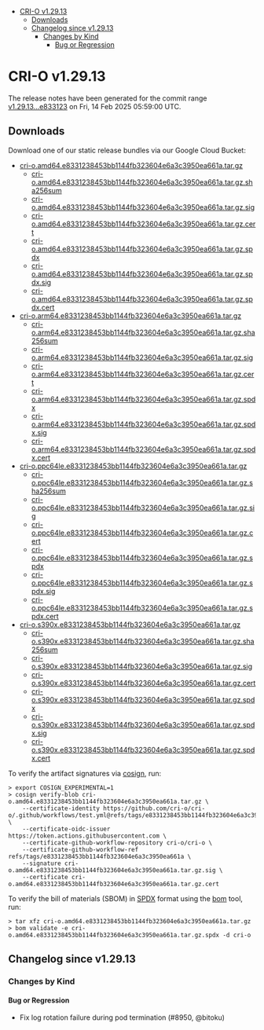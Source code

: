 - [CRI-O v1.29.13](#cri-o-v12913)
  - [Downloads](#downloads)
  - [Changelog since v1.29.13](#changelog-since-v12913)
    - [Changes by Kind](#changes-by-kind)
      - [Bug or Regression](#bug-or-regression)

# CRI-O v1.29.13

The release notes have been generated for the commit range
[v1.29.13...e833123](https://github.com/cri-o/cri-o/compare/v1.29.13...v1.29.13) on Fri, 14 Feb 2025 05:59:00 UTC.

## Downloads

Download one of our static release bundles via our Google Cloud Bucket:

- [cri-o.amd64.e8331238453bb1144fb323604e6a3c3950ea661a.tar.gz](https://storage.googleapis.com/cri-o/artifacts/cri-o.amd64.e8331238453bb1144fb323604e6a3c3950ea661a.tar.gz)
  - [cri-o.amd64.e8331238453bb1144fb323604e6a3c3950ea661a.tar.gz.sha256sum](https://storage.googleapis.com/cri-o/artifacts/cri-o.amd64.e8331238453bb1144fb323604e6a3c3950ea661a.tar.gz.sha256sum)
  - [cri-o.amd64.e8331238453bb1144fb323604e6a3c3950ea661a.tar.gz.sig](https://storage.googleapis.com/cri-o/artifacts/cri-o.amd64.e8331238453bb1144fb323604e6a3c3950ea661a.tar.gz.sig)
  - [cri-o.amd64.e8331238453bb1144fb323604e6a3c3950ea661a.tar.gz.cert](https://storage.googleapis.com/cri-o/artifacts/cri-o.amd64.e8331238453bb1144fb323604e6a3c3950ea661a.tar.gz.cert)
  - [cri-o.amd64.e8331238453bb1144fb323604e6a3c3950ea661a.tar.gz.spdx](https://storage.googleapis.com/cri-o/artifacts/cri-o.amd64.e8331238453bb1144fb323604e6a3c3950ea661a.tar.gz.spdx)
  - [cri-o.amd64.e8331238453bb1144fb323604e6a3c3950ea661a.tar.gz.spdx.sig](https://storage.googleapis.com/cri-o/artifacts/cri-o.amd64.e8331238453bb1144fb323604e6a3c3950ea661a.tar.gz.spdx.sig)
  - [cri-o.amd64.e8331238453bb1144fb323604e6a3c3950ea661a.tar.gz.spdx.cert](https://storage.googleapis.com/cri-o/artifacts/cri-o.amd64.e8331238453bb1144fb323604e6a3c3950ea661a.tar.gz.spdx.cert)
- [cri-o.arm64.e8331238453bb1144fb323604e6a3c3950ea661a.tar.gz](https://storage.googleapis.com/cri-o/artifacts/cri-o.arm64.e8331238453bb1144fb323604e6a3c3950ea661a.tar.gz)
  - [cri-o.arm64.e8331238453bb1144fb323604e6a3c3950ea661a.tar.gz.sha256sum](https://storage.googleapis.com/cri-o/artifacts/cri-o.arm64.e8331238453bb1144fb323604e6a3c3950ea661a.tar.gz.sha256sum)
  - [cri-o.arm64.e8331238453bb1144fb323604e6a3c3950ea661a.tar.gz.sig](https://storage.googleapis.com/cri-o/artifacts/cri-o.arm64.e8331238453bb1144fb323604e6a3c3950ea661a.tar.gz.sig)
  - [cri-o.arm64.e8331238453bb1144fb323604e6a3c3950ea661a.tar.gz.cert](https://storage.googleapis.com/cri-o/artifacts/cri-o.arm64.e8331238453bb1144fb323604e6a3c3950ea661a.tar.gz.cert)
  - [cri-o.arm64.e8331238453bb1144fb323604e6a3c3950ea661a.tar.gz.spdx](https://storage.googleapis.com/cri-o/artifacts/cri-o.arm64.e8331238453bb1144fb323604e6a3c3950ea661a.tar.gz.spdx)
  - [cri-o.arm64.e8331238453bb1144fb323604e6a3c3950ea661a.tar.gz.spdx.sig](https://storage.googleapis.com/cri-o/artifacts/cri-o.arm64.e8331238453bb1144fb323604e6a3c3950ea661a.tar.gz.spdx.sig)
  - [cri-o.arm64.e8331238453bb1144fb323604e6a3c3950ea661a.tar.gz.spdx.cert](https://storage.googleapis.com/cri-o/artifacts/cri-o.arm64.e8331238453bb1144fb323604e6a3c3950ea661a.tar.gz.spdx.cert)
- [cri-o.ppc64le.e8331238453bb1144fb323604e6a3c3950ea661a.tar.gz](https://storage.googleapis.com/cri-o/artifacts/cri-o.ppc64le.e8331238453bb1144fb323604e6a3c3950ea661a.tar.gz)
  - [cri-o.ppc64le.e8331238453bb1144fb323604e6a3c3950ea661a.tar.gz.sha256sum](https://storage.googleapis.com/cri-o/artifacts/cri-o.ppc64le.e8331238453bb1144fb323604e6a3c3950ea661a.tar.gz.sha256sum)
  - [cri-o.ppc64le.e8331238453bb1144fb323604e6a3c3950ea661a.tar.gz.sig](https://storage.googleapis.com/cri-o/artifacts/cri-o.ppc64le.e8331238453bb1144fb323604e6a3c3950ea661a.tar.gz.sig)
  - [cri-o.ppc64le.e8331238453bb1144fb323604e6a3c3950ea661a.tar.gz.cert](https://storage.googleapis.com/cri-o/artifacts/cri-o.ppc64le.e8331238453bb1144fb323604e6a3c3950ea661a.tar.gz.cert)
  - [cri-o.ppc64le.e8331238453bb1144fb323604e6a3c3950ea661a.tar.gz.spdx](https://storage.googleapis.com/cri-o/artifacts/cri-o.ppc64le.e8331238453bb1144fb323604e6a3c3950ea661a.tar.gz.spdx)
  - [cri-o.ppc64le.e8331238453bb1144fb323604e6a3c3950ea661a.tar.gz.spdx.sig](https://storage.googleapis.com/cri-o/artifacts/cri-o.ppc64le.e8331238453bb1144fb323604e6a3c3950ea661a.tar.gz.spdx.sig)
  - [cri-o.ppc64le.e8331238453bb1144fb323604e6a3c3950ea661a.tar.gz.spdx.cert](https://storage.googleapis.com/cri-o/artifacts/cri-o.ppc64le.e8331238453bb1144fb323604e6a3c3950ea661a.tar.gz.spdx.cert)
- [cri-o.s390x.e8331238453bb1144fb323604e6a3c3950ea661a.tar.gz](https://storage.googleapis.com/cri-o/artifacts/cri-o.s390x.e8331238453bb1144fb323604e6a3c3950ea661a.tar.gz)
  - [cri-o.s390x.e8331238453bb1144fb323604e6a3c3950ea661a.tar.gz.sha256sum](https://storage.googleapis.com/cri-o/artifacts/cri-o.s390x.e8331238453bb1144fb323604e6a3c3950ea661a.tar.gz.sha256sum)
  - [cri-o.s390x.e8331238453bb1144fb323604e6a3c3950ea661a.tar.gz.sig](https://storage.googleapis.com/cri-o/artifacts/cri-o.s390x.e8331238453bb1144fb323604e6a3c3950ea661a.tar.gz.sig)
  - [cri-o.s390x.e8331238453bb1144fb323604e6a3c3950ea661a.tar.gz.cert](https://storage.googleapis.com/cri-o/artifacts/cri-o.s390x.e8331238453bb1144fb323604e6a3c3950ea661a.tar.gz.cert)
  - [cri-o.s390x.e8331238453bb1144fb323604e6a3c3950ea661a.tar.gz.spdx](https://storage.googleapis.com/cri-o/artifacts/cri-o.s390x.e8331238453bb1144fb323604e6a3c3950ea661a.tar.gz.spdx)
  - [cri-o.s390x.e8331238453bb1144fb323604e6a3c3950ea661a.tar.gz.spdx.sig](https://storage.googleapis.com/cri-o/artifacts/cri-o.s390x.e8331238453bb1144fb323604e6a3c3950ea661a.tar.gz.spdx.sig)
  - [cri-o.s390x.e8331238453bb1144fb323604e6a3c3950ea661a.tar.gz.spdx.cert](https://storage.googleapis.com/cri-o/artifacts/cri-o.s390x.e8331238453bb1144fb323604e6a3c3950ea661a.tar.gz.spdx.cert)

To verify the artifact signatures via [cosign](https://github.com/sigstore/cosign), run:

```console
> export COSIGN_EXPERIMENTAL=1
> cosign verify-blob cri-o.amd64.e8331238453bb1144fb323604e6a3c3950ea661a.tar.gz \
    --certificate-identity https://github.com/cri-o/cri-o/.github/workflows/test.yml@refs/tags/e8331238453bb1144fb323604e6a3c3950ea661a \
    --certificate-oidc-issuer https://token.actions.githubusercontent.com \
    --certificate-github-workflow-repository cri-o/cri-o \
    --certificate-github-workflow-ref refs/tags/e8331238453bb1144fb323604e6a3c3950ea661a \
    --signature cri-o.amd64.e8331238453bb1144fb323604e6a3c3950ea661a.tar.gz.sig \
    --certificate cri-o.amd64.e8331238453bb1144fb323604e6a3c3950ea661a.tar.gz.cert
```

To verify the bill of materials (SBOM) in [SPDX](https://spdx.org) format using the [bom](https://sigs.k8s.io/bom) tool, run:

```console
> tar xfz cri-o.amd64.e8331238453bb1144fb323604e6a3c3950ea661a.tar.gz
> bom validate -e cri-o.amd64.e8331238453bb1144fb323604e6a3c3950ea661a.tar.gz.spdx -d cri-o
```

## Changelog since v1.29.13

### Changes by Kind

#### Bug or Regression
 - Fix log rotation failure during pod termination (#8950, @bitoku)